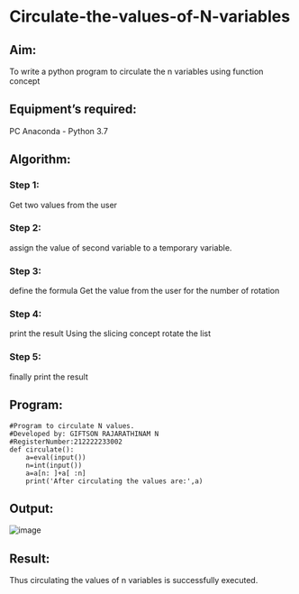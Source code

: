 # Circulate-the-values-of-N-variables
## Aim:
To write a python program to circulate the n variables using function concept
## Equipment’s required:
PC
Anaconda - Python 3.7
## Algorithm: 
### Step 1: 
Get two values from the user
### Step 2: 
assign the value of second variable to a temporary variable.
### Step 3: 
define the formula Get the value from the user for the number of rotation
### Step 4: 
print the result Using the slicing concept rotate the list
### Step 5: 
finally print the result
## Program:
```
#Program to circulate N values.
#Developed by: GIFTSON RAJARATHINAM N
#RegisterNumber:212222233002
def circulate():
    a=eval(input())
    n=int(input())
    a=a[n: ]+a[ :n]
    print('After circulating the values are:',a)
```
## Output:
![image](https://github.com/gifty003/Circulate-the-values-of-N-variables/assets/145822352/c9ae8631-7827-4214-8db0-81811f3b8f34)

## Result:
Thus circulating the values of n  variables is successfully executed.
